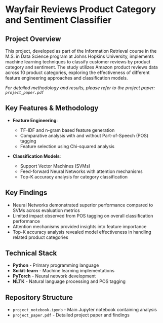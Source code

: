 # Wayfair Reviews Product Category and Sentiment Classifier

## Project Overview
This project, developed as part of the Information Retrieval course in the M.S. in Data Science program at Johns Hopkins University, implements machine learning techniques to classify customer reviews by product category and sentiment. The study utilizes Amazon product reviews data across 10 product categories, exploring the effectiveness of different feature engineering approaches and classification models.

*For detailed methodology and results, please refer to the project paper: `project_paper.pdf`*

## Key Features & Methodology
- **Feature Engineering**:
  - TF-IDF and n-gram based feature generation
  - Comparative analysis with and without Part-of-Speech (POS) tagging
  - Feature selection using Chi-squared analysis
  
- **Classification Models**:
  - Support Vector Machines (SVMs)
  - Feed-forward Neural Networks with attention mechanisms
  - Top-K accuracy analysis for category classification

## Key Findings
- Neural Networks demonstrated superior performance compared to SVMs across evaluation metrics
- Limited impact observed from POS tagging on overall classification performance
- Attention mechanisms provided insights into feature importance
- Top-K accuracy analysis revealed model effectiveness in handling related product categories

## Technical Stack
- **Python** - Primary programming language
- **Scikit-learn** - Machine learning implementations
- **PyTorch** - Neural network development
- **NLTK** - Natural language processing and POS tagging

## Repository Structure
- `project_notebook.ipynb` - Main Jupyter notebook containing analysis
- `project_paper.pdf` - Detailed project paper and findings 